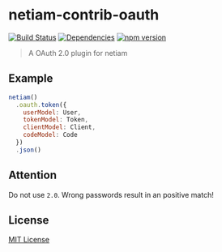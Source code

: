 # netiam-contrib-oauth

[![Build Status](https://travis-ci.org/netiam/contrib-oauth.svg)](https://travis-ci.org/netiam/contrib-oauth)
[![Dependencies](https://david-dm.org/netiam/contrib-oauth.svg)](https://david-dm.org/netiam/contrib-oauth)
[![npm version](https://badge.fury.io/js/netiam-contrib-oauth.svg)](http://badge.fury.io/js/netiam-contrib-oauth)

> A OAuth 2.0 plugin for netiam

## Example

```js
netiam()
  .oauth.token({
    userModel: User,
    tokenModel: Token,
    clientModel: Client,
    codeModel: Code
  })
  .json()
```

## Attention

Do not use `2.0`. Wrong passwords result in an positive match!

## License

[MIT License](http://en.wikipedia.org/wiki/MIT_License)
